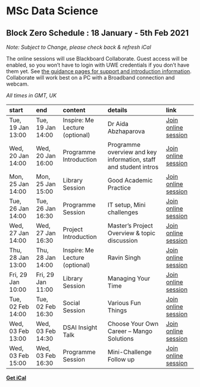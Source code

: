 # MSc Data Science

## Block Zero Schedule : 18 January - 5th Feb 2021

*Note: Subject to Change, please check back & refresh iCal*

The online sessions will use Blackboard Collaborate. Guest access will
be enabled, so you won’t have to login with UWE credentials if you don’t
have them yet. See [the guidance pages for support and introduction
information](https://info.uwe.ac.uk/online/blackboard/students/guides/).
Collaborate will work best on a PC with a Broadband connection and
webcam.

*All times in GMT, UK*

| start             | end               | content                        | details                                                          | link                                                                                                                                                                                                                                                                                                         |
|:------------------|:------------------|:-------------------------------|:-----------------------------------------------------------------|:-------------------------------------------------------------------------------------------------------------------------------------------------------------------------------------------------------------------------------------------------------------------------------------------------------------|
| Tue, 19 Jan 13:00 | Tue, 19 Jan 14:00 | Inspire: Me Lecture (optional) | Dr Aida Abzhaparova                                              | [Join online session](https://teams.microsoft.com/l/meetup-join/19%3ameeting_YjRmODE5NzctN2VkYy00NjBkLWFiOGQtOTg5MmQzYWM2ZTlm%40thread.v2/0?context=%7b%22Tid%22%3a%2207ef1208-413c-4b5e-9cdd-64ef305754f0%22%2c%22Oid%22%3a%2220d34c23-100f-4939-8db0-a6becbc38b3a%22%2c%22IsBroadcastMeeting%22%3atrue%7d) |
| Wed, 20 Jan 14:00 | Wed, 20 Jan 16:00 | Programme Introduction         | Programme overview and key information, staff and student intros | [Join online session](https://ca.bbcollab.com/guest/c3636b68f21f48bfa462841b3889f6bb)                                                                                                                                                                                                                        |
| Mon, 25 Jan 14:00 | Mon, 25 Jan 15:00 | Library Session                | Good Academic Practice                                           | [Join online session](https://ca.bbcollab.com/guest/585e6acfc512466d9cf3e8039749aa9d)                                                                                                                                                                                                                        |
| Tue, 26 Jan 14:00 | Tue, 26 Jan 16:30 | Programme Session              | IT setup, Mini challenges                                        | [Join online session](https://ca.bbcollab.com/guest/6441f526241d44ee97b318ea95d9f1a3)                                                                                                                                                                                                                        |
| Wed, 27 Jan 14:00 | Wed, 27 Jan 16:30 | Project Introduction           | Master’s Project Overview & topic discussion                     | [Join online session](https://ca.bbcollab.com/guest/09b794cb303442ba8a01ca15b0ab87ec)                                                                                                                                                                                                                        |
| Thu, 28 Jan 13:00 | Thu, 28 Jan 14:00 | Inspire: Me Lecture (optional) | Ravin Singh                                                      | [Join online session](https://teams.microsoft.com/l/meetup-join/19%3ameeting_ODU1NmZjZTktM2RmNS00NzhhLThjMTktODNjOGIyMjI1YTY4%40thread.v2/0?context=%7b%22Tid%22%3a%2207ef1208-413c-4b5e-9cdd-64ef305754f0%22%2c%22Oid%22%3a%2220d34c23-100f-4939-8db0-a6becbc38b3a%22%2c%22IsBroadcastMeeting%22%3atrue%7d) |
| Fri, 29 Jan 10:00 | Fri, 29 Jan 11:00 | Library Session                | Managing Your Time                                               | [Join online session](https://ca.bbcollab.com/guest/4f008e1288ec4da499200acb7b74f696)                                                                                                                                                                                                                        |
| Tue, 02 Feb 14:00 | Tue, 02 Feb 16:30 | Social Session                 | Various Fun Things                                               | [Join online session](https://ca.bbcollab.com/guest/6c00fb967f644094823268d1000f7e6d)                                                                                                                                                                                                                        |
| Wed, 03 Feb 13:00 | Wed, 03 Feb 14:30 | DSAI Insight Talk              | Choose Your Own Career – Mango Solutions                         | [Join online session](https://www.eventbrite.co.uk/e/ds-ai-insight-talks-tickets-124544089725)                                                                                                                                                                                                               |
| Wed, 03 Feb 15:00 | Wed, 03 Feb 16:30 | Programme Session              | Mini-Challenge Follow up                                         | [Join online session](https://ca.bbcollab.com/guest/9f4d579efb1f4426b312c9dc2e102290)                                                                                                                                                                                                                        |

**[Get iCal](INB112blockzero.ics)**
